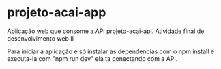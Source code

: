 # projeto-acai-app
Aplicação web que consome a API projeto-acai-api. Atividade final de desenvolvimento web II

Para iniciar a aplicação é só instalar as dependencias com o npm install e executa-la com "npm run dev" ela ta conectando
com a API.
